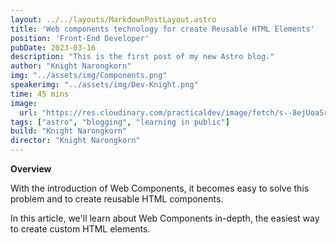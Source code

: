 ```yaml
---
layout: ../../layouts/MarkdownPostLayout.astro
title: 'Web components technology for create Reusable HTML Elements'
position: 'Front-End Developer'
pubDate: 2023-03-16
description: "This is the first post of my new Astro blog."
author: "Knight Narongkorn"
img: "../assets/img/Components.png"
speakerimg: "../assets/img/Dev-Knight.png"
time: 45 mins
image:
  url: "https://res.cloudinary.com/practicaldev/image/fetch/s--8ejUoaSr--/c_imagga_scale,f_auto,fl_progressive,h_720,q_auto,w_1280/https://dev-to-uploads.s3.amazonaws.com/i/bl45d3he23i6urmhk2lf.png"
tags: ["astro", "blogging", "learning in public"]
build: "Knight Narongkorn"
director: "Knight Narongkorn"
---
```


**Overview**

With the introduction of Web Components, it becomes easy to solve this problem and to create reusable HTML components.

In this article, we'll learn about Web Components in-depth, the easiest way to create custom HTML elements.

